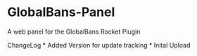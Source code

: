 # GlobalBans-Panel
A web panel for the GlobalBans Rocket Plugin

ChangeLog
	* Added Version for update tracking
	* Inital Upload